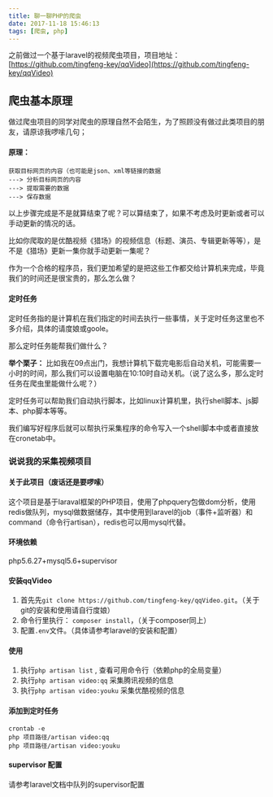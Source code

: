 ```yaml
---
title: 聊一聊PHP的爬虫
date: 2017-11-18 15:46:13
tags: [爬虫, php]
---
```

之前做过一个基于laravel的视频爬虫项目，项目地址：[https://github.com/tingfeng-key/qqVideo](https://github.com/tingfeng-key/qqVideo)
<!-- more -->
## 爬虫基本原理
做过爬虫项目的同学对爬虫的原理自然不会陌生，为了照顾没有做过此类项目的朋友，请原谅我啰嗦几句；
#### 原理：
	获取目标网页的内容（也可能是json、xml等链接的数据
	---> 分析目标网页的内容
	---> 提取需要的数据
	---> 保存数据
以上步骤完成是不是就算结束了呢？可以算结束了，如果不考虑及时更新或者可以手动更新的情况的话。

比如你爬取的是优酷视频《猎场》的视频信息（标题、演员、专辑更新等等），是不是《猎场》更新一集你就手动更新一集呢？

作为一个合格的程序员，我们更加希望的是把这些工作都交给计算机来完成，毕竟我们的时间还是很宝贵的，那么怎么做？

#### 定时任务
定时任务指的是计算机在我们指定的时间去执行一些事情，关于定时任务这里也不多介绍，具体的请度娘或goole。

那么定时任务能帮我们做什么？

__举个栗子：__
比如我在09点出门，我想计算机下载完电影后自动关机，可能需要一小时的时间，那么我们可以设置电脑在10:10时自动关机。（说了这么多，那么定时任务在爬虫里能做什么呢？）

定时任务可以帮助我们自动执行脚本，比如linux计算机里，执行shell脚本、js脚本、php脚本等等。

我们编写好程序后就可以帮执行采集程序的命令写入一个shell脚本中或者直接放在cronetab中。

### 说说我的采集视频项目
#### 关于此项目（废话还是要啰嗦）
这个项目是基于laraval框架的PHP项目，使用了phpquery包做dom分析，使用redis做队列，mysql做数据储存，其中使用到laravel的job（事件+监听器）和command（命令行artisan），redis也可以用mysql代替。

#### 环境依赖
php5.6.27+mysql5.6+supervisor
#### 安装qqVideo
1. 首先先`git clone https://github.com/tingfeng-key/qqVideo.git`。（关于git的安装和使用请自行度娘）
2. 命令行里执行： `composer install`，（关于composer同上）
3. 配置`.env`文件。（具体请参考laravel的安装和配置）
#### 使用
1. 执行`php artisan list` , 查看可用命令行（依赖php的全局变量）
2. 执行`php artisan video:qq` 采集腾讯视频的信息
3. 执行`php artisan video:youku` 采集优酷视频的信息

#### 添加到定时任务
```shell
crontab -e
php 项目路径/artisan video:qq
php 项目路径/artisan video:youku
```
#### supervisor 配置
请参考laravel文档中队列的supervisor配置